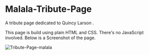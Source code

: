 # Malala-Tribute-Page
A tribute page dedicated to Quincy Larson .

This page is build using plain HTML and CSS.  There's no JavaScript involved. Below is a Screenshot of the page. 

![Tribute-Page-malala](https://user-images.githubusercontent.com/89108357/132111146-73d97a41-d26d-4bbf-80cb-6d97250b4b7b.png)
